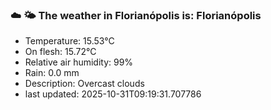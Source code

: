### ☁️ 🌤️  The weather in Florianópolis is: Florianópolis

- Temperature: 15.53°C
- On flesh: 15.72°C
- Relative air humidity: 99%
- Rain: 0.0 mm
- Description: Overcast clouds
- last updated: 2025-10-31T09:19:31.707786
